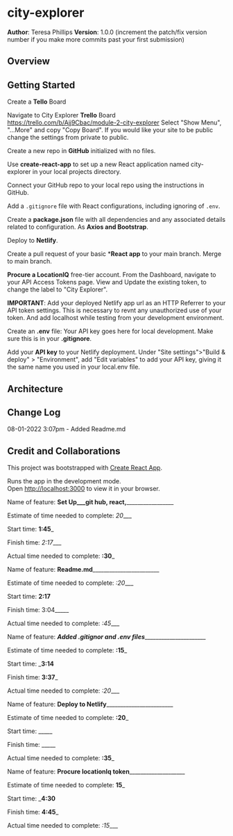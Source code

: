 # city-explorer

**Author**: Teresa Phillips
**Version**: 1.0.0 (increment the patch/fix version number if you make more commits past your first submission)

## Overview

<!-- Provide a high level overview of what this application is and why you are building it, beyond the fact that it's an assignment for this class. (i.e. What's your problem domain?) -->

## Getting Started
Create a **Tello** Board

Navigate to City Explorer **Trello** Board <https://trello.com/b/Ajj9Cbac/module-2-city-explorer> Select "Show Menu", "...More" and copy "Copy Board". If you would like your site to be public change the settings from private to public.

Create a new repo in **GitHub** initialized with no files.

Use **create-react-app** to set up a new React application named city-explorer in your local projects directory.

Connect your GitHub repo to your local repo using the instructions in GitHub.

Add a `.gitignore` file with React configurations, including ignoring of `.env`.

Create a **package.json** file with all dependencies and any associated details related to configuration. As **Axios and Bootstrap**.

Deploy to **Netlify**.

Create a pull request of your basic ***React app** to your main branch. Merge to main branch.

**Procure a LocationIQ** free-tier account. From the Dashboard, navigate to your API Access Tokens page. View and Update the existing token, to change the label to "City Explorer".

**IMPORTANT**: Add your deployed Netlify app url as an HTTP Referrer to your API token settings. This is necessary to revnt any unauthorized use of your token. And add localhost while testing from your development environment.

Create an **.env** file: Your API key goes here for local development. Make sure this is in your **.gitignore**.

Add your **API key** to your Netlify deployment. Under "Site settings">"Build & deploy" > "Environment", add "Edit variables" to add your API key, giving it the same name you used in your local.env file.

## Architecture
<!-- Provide a detailed description of the application design. What technologies (languages, libraries, etc) you're using, and any other relevant design information. -->

## Change Log
<!-- Use this area to document the iterative changes made to your application as each feature is successfully implemented. Use time stamps. Here's an example:

01-01-2001 4:59pm - Application now has a fully-functional express server, with a GET route for the location resource. -->
08-01-2022 3:07pm - Added Readme.md

## Credit and Collaborations
<!-- Give credit (and a link) to other people or resources that helped you build this application. -->

This project was bootstrapped with [Create React App](https://github.com/facebook/create-react-app).

Runs the app in the development mode.\
Open [http://localhost:3000](http://localhost:3000) to view it in your browser.

Name of feature: ______Set Up___git hub, react,_______________________

Estimate of time needed to complete: _20____

Start time: __1:45___

Finish time: _2:17____

Actual time needed to complete: __:30___

Name of feature: ____Readme.md____________________________

Estimate of time needed to complete: _:20____

Start time: __2:17__

Finish time: 3:04_____

Actual time needed to complete: _:45____

Name of feature: _____Added .gitignor and .env files___________________________

Estimate of time needed to complete: __:15___

Start time: ___3:14__

Finish time: __3:37___

Actual time needed to complete: _:20____

Name of feature: ____Deploy to Netlify____________________________

Estimate of time needed to complete: __:20___

Start time: _____

Finish time: _____

Actual time needed to complete: __:35___

Name of feature: ______Procure locationIq token__________________________

Estimate of time needed to complete: __15___

Start time: ___4:30__

Finish time: __4:45___

Actual time needed to complete: _:15____